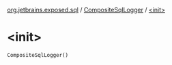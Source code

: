 [org.jetbrains.exposed.sql](../index.md) / [CompositeSqlLogger](index.md) / [&lt;init&gt;](.)

# &lt;init&gt;

`CompositeSqlLogger()`